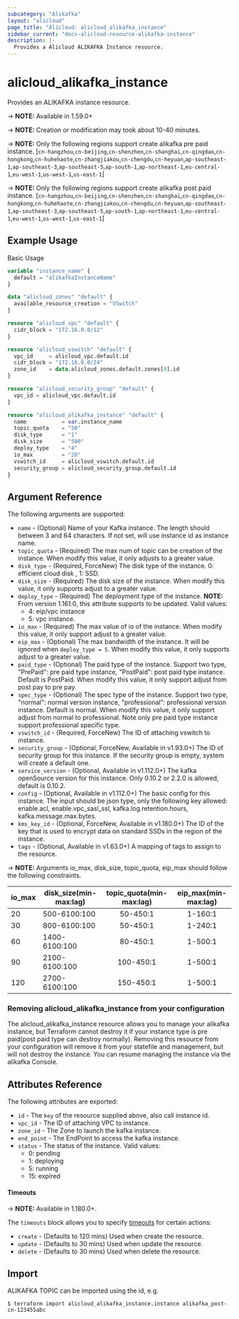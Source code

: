 ```yaml
---
subcategory: "Alikafka"
layout: "alicloud"
page_title: "Alicloud: alicloud_alikafka_instance"
sidebar_current: "docs-alicloud-resource-alikafka-instance"
description: |-
  Provides a Alicloud ALIKAFKA Instance resource.
---
```


# alicloud\_alikafka\_instance

Provides an ALIKAFKA instance resource.

-> **NOTE:** Available in 1.59.0+

-> **NOTE:** Creation or modification may took about 10-40 minutes.

-> **NOTE:** Only the following regions support create alikafka pre paid instance.
[`cn-hangzhou`,`cn-beijing`,`cn-shenzhen`,`cn-shanghai`,`cn-qingdao`,`cn-hongkong`,`cn-huhehaote`,`cn-zhangjiakou`,`cn-chengdu`,`cn-heyuan`,`ap-southeast-1`,`ap-southeast-3`,`ap-southeast-5`,`ap-south-1`,`ap-northeast-1`,`eu-central-1`,`eu-west-1`,`us-west-1`,`us-east-1`]

-> **NOTE:** Only the following regions support create alikafka post paid instance. 
[`cn-hangzhou`,`cn-beijing`,`cn-shenzhen`,`cn-shanghai`,`cn-qingdao`,`cn-hongkong`,`cn-huhehaote`,`cn-zhangjiakou`,`cn-chengdu`,`cn-heyuan`,`ap-southeast-1`,`ap-southeast-3`,`ap-southeast-5`,`ap-south-1`,`ap-northeast-1`,`eu-central-1`,`eu-west-1`,`us-west-1`,`us-east-1`]
## Example Usage

Basic Usage

```terraform
variable "instance_name" {
  default = "alikafkaInstanceName"
}

data "alicloud_zones" "default" {
  available_resource_creation = "VSwitch"
}

resource "alicloud_vpc" "default" {
  cidr_block = "172.16.0.0/12"
}

resource "alicloud_vswitch" "default" {
  vpc_id     = alicloud_vpc.default.id
  cidr_block = "172.16.0.0/24"
  zone_id    = data.alicloud_zones.default.zones[0].id
}

resource "alicloud_security_group" "default" {
  vpc_id = alicloud_vpc.default.id
}

resource "alicloud_alikafka_instance" "default" {
  name           = var.instance_name
  topic_quota    = "50"
  disk_type      = "1"
  disk_size      = "500"
  deploy_type    = "4"
  io_max         = "20"
  vswitch_id     = alicloud_vswitch.default.id
  security_group = alicloud_security_group.default.id
}
```

## Argument Reference

The following arguments are supported:

* `name` - (Optional) Name of your Kafka instance. The length should between 3 and 64 characters. If not set, will use instance id as instance name.
* `topic_quota` - (Required) The max num of topic can be creation of the instance. When modify this value, it only adjusts to a greater value.
* `disk_type` - (Required, ForceNew) The disk type of the instance. 0: efficient cloud disk , 1: SSD.
* `disk_size` - (Required) The disk size of the instance. When modify this value, it only supports adjust to a greater value.
* `deploy_type` - (Required) The deployment type of the instance. **NOTE:** From version 1.161.0, this attribute supports to be updated. Valid values:
  - 4: eip/vpc instance
  - 5: vpc instance.
* `io_max` - (Required) The max value of io of the instance. When modify this value, it only support adjust to a greater value.
* `eip_max` - (Optional) The max bandwidth of the instance. It will be ignored when `deploy_type = 5`. When modify this value, it only supports adjust to a greater value.
* `paid_type` - (Optional) The paid type of the instance. Support two type, "PrePaid": pre paid type instance, "PostPaid": post paid type instance. Default is PostPaid. When modify this value, it only support adjust from post pay to pre pay. 
* `spec_type` - (Optional) The spec type of the instance. Support two type, "normal": normal version instance, "professional": professional version instance. Default is normal. When modify this value, it only support adjust from normal to professional. Note only pre paid type instance support professional specific type.
* `vswitch_id` - (Required, ForceNew) The ID of attaching vswitch to instance.
* `security_group` - (Optional, ForceNew, Available in v1.93.0+) The ID of security group for this instance. If the security group is empty, system will create a default one.
* `service_version` - (Optional, Available in v1.112.0+) The kafka openSource version for this instance. Only 0.10.2 or 2.2.0 is allowed, default is 0.10.2.
* `config` - (Optional, Available in v1.112.0+) The basic config for this instance. The input should be json type, only the following key allowed: enable.acl, enable.vpc_sasl_ssl, kafka.log.retention.hours, kafka.message.max.bytes.
* `kms_key_id` - (Optional, ForceNew, Available in v1.180.0+) The ID of the key that is used to encrypt data on standard SSDs in the region of the instance.
* `tags` - (Optional, Available in v1.63.0+) A mapping of tags to assign to the resource.

-> **NOTE:** Arguments io_max, disk_size, topic_quota, eip_max should follow the following constraints.

| io_max | disk_size(min-max:lag) | topic_quota(min-max:lag) | eip_max(min-max:lag) | 
|------|-------------|:----:|:-----:|
|20          |  500-6100:100   |   50-450:1  |    1-160:1  |
|30          |  800-6100:100   |   50-450:1  |    1-240:1  |
|60          |  1400-6100:100  |   80-450:1  |    1-500:1  |
|90          |  2100-6100:100  |   100-450:1 |    1-500:1  |
|120         |  2700-6100:100  |   150-450:1 |    1-500:1  |

### Removing alicloud_alikafka_instance from your configuration
 
The alicloud_alikafka_instance resource allows you to manage your alikafka instance, but Terraform cannot destroy it if your instance type is pre paid(post paid type can destroy normally). Removing this resource from your configuration will remove it from your statefile and management, but will not destroy the instance. You can resume managing the instance via the alikafka Console.
 
## Attributes Reference

The following attributes are exported:

* `id` - The `key` of the resource supplied above, also call instance id.
* `vpc_id` - The ID of attaching VPC to instance.
* `zone_id` - The Zone to launch the kafka instance.
* `end_point` - The EndPoint to access the kafka instance.
* `status` - The status of the instance. Valid values:
  - 0: pending
  - 1: deploying
  - 5: running
  - 15: expired  
  
#### Timeouts

-> **NOTE:** Available in 1.180.0+.

The `timeouts` block allows you to specify [timeouts](https://www.terraform.io/docs/configuration-0-11/resources.html#timeouts) for certain actions:

* `create` - (Defaults to 120 mins) Used when create the resource.
* `update` - (Defaults to 30 mins) Used when update the resource.
* `delete` - (Defaults to 30 mins) Used when delete the resource.

## Import

ALIKAFKA TOPIC can be imported using the id, e.g.

```
$ terraform import alicloud_alikafka_instance.instance alikafka_post-cn-123455abc
```
